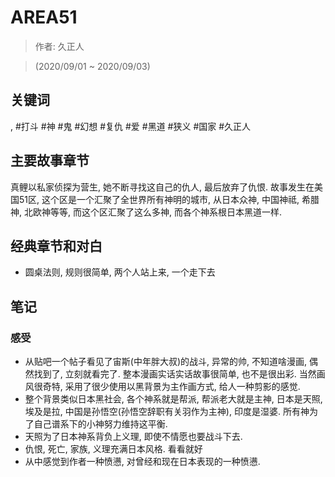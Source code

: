 # AREA51

> 作者: 久正人

> (2020/09/01 \~ 2020/09/03)

## 关键词

, #打斗 #神 #鬼 #幻想 #复仇 #爱 #黑道 #狭义 #国家 #久正人

## 主要故事章节
真鲤以私家侦探为营生, 她不断寻找这自己的仇人, 最后放弃了仇恨. 故事发生在美国51区, 这个区是一个汇聚了全世界所有神明的城市, 从日本众神, 中国神祗, 希腊神, 北欧神等等, 而这个区汇聚了这么多神, 而各个神系根日本黑道一样.

## 经典章节和对白
* 圆桌法则, 规则很简单, 两个人站上来, 一个走下去

## 笔记
### 感受
* 从贴吧一个帖子看见了宙斯\(中年胖大叔\)的战斗, 异常的帅, 不知道啥漫画, 偶然找到了, 立刻就看完了. 整本漫画实话实话故事很简单, 也不是很出彩. 当然画风很奇特, 采用了很少使用以黑背景为主作画方式, 给人一种剪影的感觉.
* 整个背景类似日本黑社会, 各个神系就是帮派, 帮派老大就是主神, 日本是天照, 埃及是拉, 中国是孙悟空(孙悟空辞职有关羽作为主神), 印度是湿婆. 所有神为了自己谱系下的小神努力维持这平衡.
* 天照为了日本神系背负上义理, 即使不情愿也要战斗下去.
* 仇恨, 死亡, 家族, 义理充满日本风格. 看看就好
* 从中感觉到作者一种愤懑, 对曾经和现在日本表现的一种愤懑.
